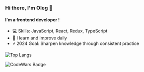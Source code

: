 ### Hi there, I'm Oleg 👋
#### I'm a frontend developer !
- 💻 Skills: JavaScript, React, Redux, TypeScript
- 🌱 I learn and improve daily
- ⚡ 2024 Goal: Sharpen knowledge through consistent practice

[![Top Langs](https://github-readme-stats.vercel.app/api/top-langs/?username=KosarMyatyi&layout=compact&theme=vision-friendly-dark)](https://github.com/anuraghazra/github-readme-stats)

![CodeWars Badge](https://www.codewars.com/users/KosarMyatyi/badges/large)
